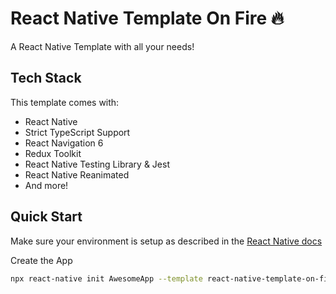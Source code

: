 # React Native Template On Fire 🔥

A React Native Template with all your needs!

## Tech Stack

This template comes with:

- React Native
- Strict TypeScript Support
- React Navigation 6
- Redux Toolkit
- React Native Testing Library & Jest
- React Native Reanimated
- And more!

## Quick Start

Make sure your environment is setup as described in the [React Native docs](https://reactnative.dev/docs/environment-setup)

Create the App

```sh
npx react-native init AwesomeApp --template react-native-template-on-fire
```
